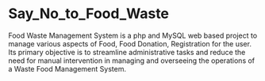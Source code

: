 # Say_No_to_Food_Waste
Food Waste Management System is a php and MySQL web based project to manage various aspects of Food, Food Donation, Registration for the user. Its primary objective is to streamline administrative tasks and reduce the need for manual intervention in managing and overseeing the operations of a Waste Food Management System.

